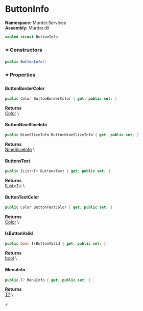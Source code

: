 # ButtonInfo

**Namespace:** Murder.Services \
**Assembly:** Murder.dll

```csharp
sealed struct ButtonInfo
```

### ⭐ Constructors
```csharp
public ButtonInfo()
```

### ⭐ Properties
#### ButtonBorderColor
```csharp
public Color ButtonBorderColor { get; public set; }
```

**Returns** \
[Color](../../Murder/Core/Graphics/Color.html) \
#### ButtonNineSliceInfo
```csharp
public NineSliceInfo ButtonNineSliceInfo { get; public set; }
```

**Returns** \
[NineSliceInfo](../../Murder/Core/Graphics/NineSliceInfo.html) \
#### ButtonsText
```csharp
public IList<T> ButtonsText { get; public set; }
```

**Returns** \
[IList\<T\>](https://learn.microsoft.com/en-us/dotnet/api/System.Collections.Generic.IList-1?view=net-7.0) \
#### ButtonTextColor
```csharp
public Color ButtonTextColor { get; public set; }
```

**Returns** \
[Color](../../Murder/Core/Graphics/Color.html) \
#### IsButtonValid
```csharp
public bool IsButtonValid { get; public set; }
```

**Returns** \
[bool](https://learn.microsoft.com/en-us/dotnet/api/System.Boolean?view=net-7.0) \
#### MenuInfo
```csharp
public T? MenuInfo { get; public set; }
```

**Returns** \
[T?](https://learn.microsoft.com/en-us/dotnet/api/System.Nullable-1?view=net-7.0) \


⚡